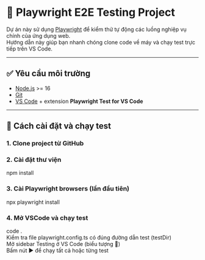 # 🧪 Playwright E2E Testing Project

Dự án này sử dụng [Playwright](https://playwright.dev/) để kiểm thử tự động các luồng nghiệp vụ chính của ứng dụng web.  
Hướng dẫn này giúp bạn nhanh chóng clone code về máy và chạy test trực tiếp trên VS Code.

---

## ✅ Yêu cầu môi trường

- [Node.js](https://nodejs.org/) >= 16
- [Git](https://git-scm.com/)
- [VS Code](https://code.visualstudio.com/) + extension **Playwright Test for VS Code**

---

## 🚀 Cách cài đặt và chạy test

### 1. Clone project từ GitHub
### 2. Cài đặt thư viện 
npm install
### 3. Cài Playwright browsers (lần đầu tiên)
npx playwright install
### 4. Mở VSCode và chạy test
code .   
Kiểm tra file playwright.config.ts có đúng đường dẫn test (testDir)   
Mở sidebar Testing ở VS Code (biểu tượng 🧪)   
Bấm nút ▶️ để chạy tất cả hoặc từng test
